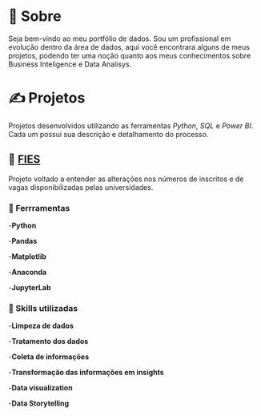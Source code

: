 # :wave: Sobre

Seja bem-vindo ao meu portfólio de dados. Sou um profissional em evolução dentro da área de dados, aqui você encontrara alguns de meus projetos, podendo ter uma noção quanto aos meus conhecimentos sobre Business Inteligence e Data Analisys.

# :writing_hand: Projetos

Projetos desenvolvidos utilizando as ferramentas *Python*, *SQL* e *Power BI*. Cada um possui sua descrição e detalhamento do processo.

## :open_book: [FIES](https://github.com/Pakcro/portfolio_dados_fies)

Projeto voltado a entender as alterações nos números de inscritos e de vagas disponibilizadas pelas universidades.

### :wrench: Ferrramentas

-**Python**

-**Pandas**

-**Matplotlib**

-**Anaconda**

-**JupyterLab**

### :memo: Skills utilizadas

-**Limpeza de dados**

-**Tratamento dos dados**

-**Coleta de informações**

-**Transformação das informações em insights**

-**Data visualization**

-**Data Storytelling**

